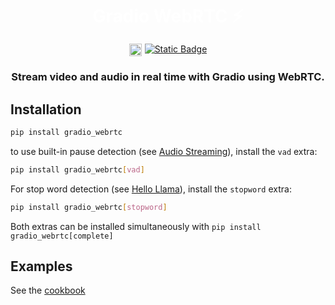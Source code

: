 <h1 style='text-align: center; margin-bottom: 1rem; color: white;'> Gradio WebRTC ⚡️ </h1>

<div style="display: flex; flex-direction: row; justify-content: center">
<img style="display: block; padding-right: 5px; height: 20px;" alt="Static Badge" src="https://img.shields.io/pypi/v/gradio_webrtc"> 
<a href="https://github.com/freddyaboulton/gradio-webrtc" target="_blank"><img alt="Static Badge" src="https://img.shields.io/badge/github-white?logo=github&logoColor=black"></a>
</div>

<h3 style='text-align: center'>
Stream video and audio in real time with Gradio using WebRTC. 
</h3>

## Installation

```bash
pip install gradio_webrtc
```

to use built-in pause detection (see [Audio Streaming](https://freddyaboulton.github.io/gradio-webrtc/user-guide/#reply-on-pause)), install the `vad` extra:

```bash
pip install gradio_webrtc[vad]
```

For stop word detection (see [Hello Llama]()), install the `stopword` extra:
```bash
pip install gradio_webrtc[stopword]
```

Both extras can be installed simultaneously with `pip install gradio_webrtc[complete]`

## Examples
See the [cookbook](/cookbook)